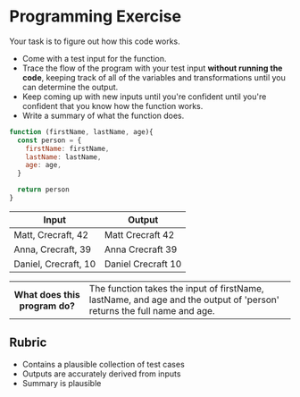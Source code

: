 # Programming Exercise

Your task is to figure out how this code works.

* Come with a test input for the function.
* Trace the flow of the program with your test input **without running the code**, keeping track of all of the variables and transformations until you can determine the output.
* Keep coming up with new inputs until you're confident until you're confident that you know how the function works.
* Write a summary of what the function does.

```js
function (firstName, lastName, age){
  const person = {
    firstName: firstName,
    lastName: lastName,
    age: age,
  }

  return person
}
```

| Input               | Output           |
| -----               |------            |
|  Matt, Crecraft, 42 | Matt Crecraft 42 | 
|  Anna, Crecraft, 39 | Anna Crecraft 39 | 
| Daniel, Crecraft, 10| Daniel Crecraft 10 | 

<table>
  <tr>
    <th>What does this program do?</th>
    <td>The function takes the input of firstName, lastName, and age and the output of 'person' returns the full name and age.</td>
  </tr>
</table>

## Rubric

* Contains a plausible collection of test cases
* Outputs are accurately derived from inputs
* Summary is plausible

